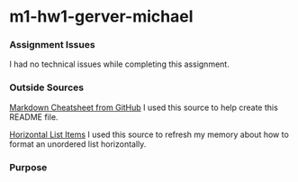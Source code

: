 # m1-hw1-gerver-michael

### Assignment Issues
I had no technical issues while completing this assignment.

### Outside Sources
[Markdown Cheatsheet from GitHub](https://github.com/adam-p/markdown-here/wiki/Markdown-Cheatsheet)
I used this source to help create this README file. 


[Horizontal List Items](https://www.w3schools.com/css/css_navbar.asp)
I used this source to refresh my memory about how to format an unordered list horizontally. 

### Purpose
